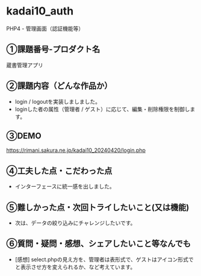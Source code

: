 # kadai10_auth
PHP4 - 管理画面（認証機能等）
## ①課題番号-プロダクト名
蔵書管理アプリ

## ②課題内容（どんな作品か）
- login / logoutを実装しましました。
- loginした者の属性（管理者 / ゲスト）に応じて、編集・削除権限を制御します。

## ③DEMO
https://rimani.sakura.ne.jp/kadai10_20240420/login.php

## ④工夫した点・こだわった点
- インターフェースに統一感を出しました。

## ⑤難しかった点・次回トライしたいこと(又は機能)
- 次は、データの絞り込みにチャレンジしたいです。

## ⑥質問・疑問・感想、シェアしたいこと等なんでも
- [感想] select.phpの見え方を、管理者は表形式で、ゲストはアイコン形式でと表示させ方を変えられるか、など考えています。
